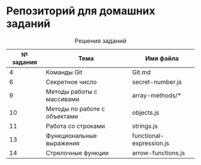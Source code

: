 # Репозиторий для домашних заданий

<table>
 <caption>Решения заданий</caption>
 <thead>
  <th>№ задания</th>
  <th>Тема</th>
  <th>Имя файла</th>
 </thead>
 <tbody>
  <tr>
   <td>4</td>
   <td>Команды Git</td>
   <td>Git.md</td>
  </tr>
  <tr>
   <td>6</td>
   <td>Секретное число</td>
   <td>secret-number.js</td>
  </tr>
  <tr>
   <td>9</td>
   <td>Методы работы с массивами</td>
   <td>array-methods/*</td>
  </tr>
  <tr>
   <td>10</td>
   <td>Методы по работе с объектами</td>
   <td>objects.js</td>
  </tr>
  <tr>
   <td>11</td>
   <td>Работа со строками</td>
   <td>strings.js</td>
  </tr>
  <tr>
   <td>13</td>
   <td>Функциональные выражения</td>
   <td>functional-expression.js</td>
  </tr>
  <tr>
   <td>14</td>
   <td>Стрелочные функции</td>
   <td>arrow-functions.js</td>
  </tr>
 </tbody>
</table>
